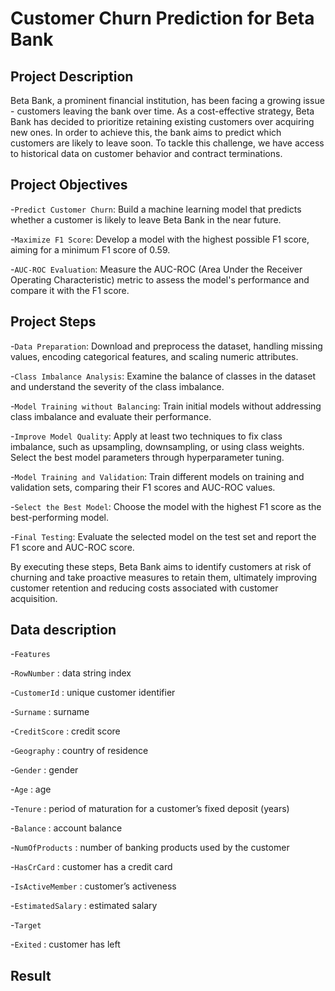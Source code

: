 # Customer Churn Prediction for Beta Bank

## Project Description

Beta Bank, a prominent financial institution, has been facing a growing issue - customers leaving the bank over time. As a cost-effective strategy, Beta Bank has decided to prioritize retaining existing customers over acquiring new ones. In order to achieve this, the bank aims to predict which customers are likely to leave soon. To tackle this challenge, we have access to historical data on customer behavior and contract terminations.

## Project Objectives

-`Predict Customer Churn`: Build a machine learning model that predicts whether a customer is likely to leave Beta Bank in the near future.

-`Maximize F1 Score`: Develop a model with the highest possible F1 score, aiming for a minimum F1 score of 0.59.

-`AUC-ROC Evaluation`: Measure the AUC-ROC (Area Under the Receiver Operating Characteristic) metric to assess the model's performance and compare it with the F1 score.

## Project Steps

-`Data Preparation`: Download and preprocess the dataset, handling missing values, encoding categorical features, and scaling numeric attributes.

-`Class Imbalance Analysis`: Examine the balance of classes in the dataset and understand the severity of the class imbalance.

-`Model Training without Balancing`: Train initial models without addressing class imbalance and evaluate their performance.

-`Improve Model Quality`: Apply at least two techniques to fix class imbalance, such as upsampling, downsampling, or using class weights. Select the best model parameters through hyperparameter tuning.

-`Model Training and Validation`: Train different models on training and validation sets, comparing their F1 scores and AUC-ROC values.

-`Select the Best Model`: Choose the model with the highest F1 score as the best-performing model.

-`Final Testing`: Evaluate the selected model on the test set and report the F1 score and AUC-ROC score.

By executing these steps, Beta Bank aims to identify customers at risk of churning and take proactive measures to retain them, ultimately improving customer retention and reducing costs associated with customer acquisition.


## Data description

-`Features`

-`RowNumber` : data string index

-`CustomerId` : unique customer identifier

-`Surname` : surname

-`CreditScore` : credit score

-`Geography` : country of residence

-`Gender` : gender

-`Age` : age

-`Tenure` : period of maturation for a customer’s fixed deposit (years)

-`Balance` : account balance

-`NumOfProducts` : number of banking products used by the customer

-`HasCrCard` : customer has a credit card

-`IsActiveMember` : customer’s activeness

-`EstimatedSalary` : estimated salary

-`Target`

-`Exited` : сustomer has left

## Result 
